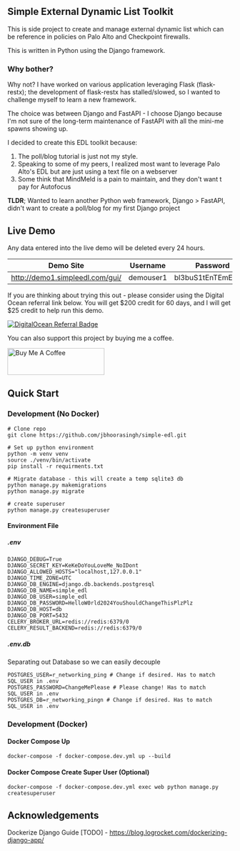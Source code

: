 ## Simple External Dynamic List Toolkit
This is side project to create and manage external dynamic list which can be reference in policies on Palo Alto and Checkpoint firewalls.

This is written in Python using the Django framework.

### Why bother?
Why not? I have worked on various application leveraging Flask (flask-restx); the development of flask-restx has stalled/slowed, so I wanted to challenge myself to learn a new framework.

The choice was between Django and FastAPI - I choose Django because I'm not sure of the long-term maintenance of FastAPI with all the mini-me spawns showing up.

I decided to create this EDL toolkit because:
1) The poll/blog tutorial is just not my style. 
2) Speaking to some of my peers, I realized most want to leverage Palo Alto's EDL but are just using a text file on a webserver
3) Some think that MindMeld is a pain to maintain, and they don't want t pay for Autofocus

**TLDR**; Wanted to learn another Python web framework, Django > FastAPI, didn't want to create a poll/blog for my first Django project

## Live Demo
Any data entered into the live demo will be deleted every 24 hours.

| Demo Site | Username | Password |
|----------|----------|----------|
| http://demo1.simpleedl.com/gui/ | demouser1 | bl3buS1tEnTEmEKT1n |

If you are thinking about trying this out - please consider using the Digital Ocean referral link below. You will get $200 credit for 60 days, and I will get $25 credit to help run this demo.

[![DigitalOcean Referral Badge](https://web-platforms.sfo2.cdn.digitaloceanspaces.com/WWW/Badge%201.svg)](https://www.digitalocean.com/?refcode=0fea2173d2fd&utm_campaign=Referral_Invite&utm_medium=Referral_Program&utm_source=badge)

You can also support this project by buying me a coffee.

<a href="https://www.buymeacoffee.com/jermainebh1" target="_blank"><img src="https://cdn.buymeacoffee.com/buttons/v2/default-yellow.png" alt="Buy Me A Coffee" height="60px" width="217px"></a>


## Quick Start
### Development (No Docker)
```shell
# Clone repo
git clone https://github.com/jbhoorasingh/simple-edl.git

# Set up python environment
python -m venv venv
source ./venv/bin/activate
pip install -r requirments.txt

# Migrate database - this will create a temp sqlite3 db
python manage.py makemigrations
python manage.py migrate

# create superuser
python manage.py createsuperuser

```



#### Environment File

##### .env

```shell
DJANGO_DEBUG=True
DJANGO_SECRET_KEY=KeKeDoYouLoveMe_NoIDont
DJANGO_ALLOWED_HOSTS="localhost,127.0.0.1"
DJANGO_TIME_ZONE=UTC
DJANGO_DB_ENGINE=django.db.backends.postgresql
DJANGO_DB_NAME=simple_edl
DJANGO_DB_USER=simple_edl
DJANGO_DB_PASSWORD=HelloW0rld2024YouShouldChangeThisPlzPlz
DJANGO_DB_HOST=db
DJANGO_DB_PORT=5432
CELERY_BROKER_URL=redis://redis:6379/0
CELERY_RESULT_BACKEND=redis://redis:6379/0
```

##### .env.db

Separating out Database so we can easily decouple

```shell
POSTGRES_USER=r_networking_ping # Change if desired. Has to match SQL_USER in .env
POSTGRES_PASSWORD=ChangeMePlease # Please change! Has to match SQL_USER in .env
POSTGRES_DB=r_networking_pingn # Change if desired. Has to match SQL_USER in .env
```

### Development (Docker)

#### Docker Compose Up

```shell
docker-compose -f docker-compose.dev.yml up --build
```

#### Docker Compose Create Super User (Optional)

```shell
docker-compose -f docker-compose.dev.yml exec web python manage.py createsuperuser
```



## Acknowledgements
Dockerize Django Guide [TODO] - https://blog.logrocket.com/dockerizing-django-app/
